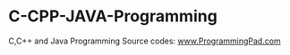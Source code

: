 C-CPP-JAVA-Programming
======================

C,C++ and Java Programming Source codes: www.ProgrammingPad.com